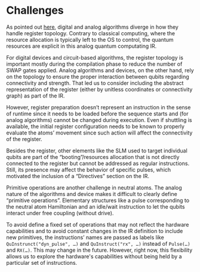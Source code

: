 # Challenges

As pointed out [here](./ir_structure.md), digital and analog algorithms diverge in how they handle register topology. Contrary to classical computing, where the resource allocation is typically left to the OS to control, the quantum resources are explicit in this analog quantum computating IR.

For digital devices and circuit-based algorithms, the register topology is important mostly during the compilation phase to reduce the number of SWAP gates applied. Analog algorithms and devices, on the other hand, rely on the topology to ensure the proper interaction between qubits regarding connectivity and strength. That led us to consider including the abstract representation of the register (either by unitless coordinates or connectivity graph) as part of the IR.

However, register preparation doesn’t represent an instruction in the sense of runtime since it needs to be loaded before the sequence starts and (for analog algorithms) cannot be changed during execution. Even if shuttling is available, the initial register configuration needs to be known to properly evaluate the atoms’ movement since such action will affect the connectivity of the register.

Besides the register, other elements like the SLM used to target individual qubits are part of the “booting”/resources allocation that is not directly connected to the register but cannot be addressed as regular instructions. Still, its presence may affect the behavior of specific pulses, which motivated the inclusion of a “Directives” section on the IR.

Primitive operations are another challenge in neutral atoms. The analog nature of the algorithms and device makes it difficult to clearly define “primitive operations”. Elementary structures like a pulse corresponding to the neutral atom Hamiltonian and an idle/wait instruction to let the qubits interact under free coupling (without drive).

To avoid define a fixed set of operations that may not reflect the hardware capabilities and to avoid constant changes in the IR definition to include new primitives, the instructions’ names are passed as labels like `QuInstrunct("dyn_pulse", …)` and `QuInstruct("rx", …)` instead of `Pulse(…)` and `RX(…)`. This may change in the future. However, right now, this flexibility allows us to explore the hardware's capabilities without being held by a particular set of instructions.
